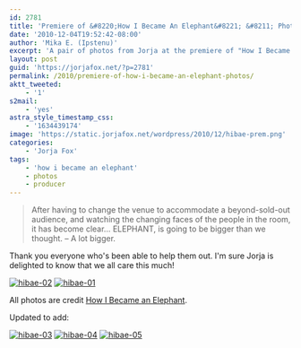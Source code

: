 ```yaml
---
id: 2781
title: 'Premiere of &#8220;How I Became An Elephant&#8221; &#8211; Photos (updated)'
date: '2010-12-04T19:52:42-08:00'
author: 'Mika E. (Ipstenu)'
excerpt: 'A pair of photos from Jorja at the premiere of "How I Became An Elephant".  <em>Updated December 5th</em>'
layout: post
guid: 'https://jorjafox.net/?p=2781'
permalink: /2010/premiere-of-how-i-became-an-elephant-photos/
aktt_tweeted:
    - '1'
s2mail:
    - 'yes'
astra_style_timestamp_css:
    - '1634439174'
image: 'https://static.jorjafox.net/wordpress/2010/12/hibae-prem.png'
categories:
    - 'Jorja Fox'
tags:
    - 'how i became an elephant'
    - photos
    - producer
---
```


<blockquote>After having to change the venue to accommodate a beyond-sold-out audience, and watching the changing faces of the people in the room, it has become clear… ELEPHANT, is going to be bigger than we thought. – A lot bigger.</blockquote>

Thank you everyone who's been able to help them out.  I'm sure Jorja is delighted to know that we all care this much!

<a href="https://jorjafox.net/gallery/pub/premieres/20101202-hibaelephant/hibae-02.jpg"><img class="ZenphotoPress_thumb " alt="hibae-02" title="hibae-02" src="https://jorjafox.net/gallery/cache/pub/premieres/20101202-hibaelephant/hibae-02_200_cw200_ch200_thumb.jpg"  /></a> <a href="https://jorjafox.net/gallery/pub/premieres/20101202-hibaelephant/hibae-01.jpg"><img class="ZenphotoPress_thumb " alt="hibae-01" title="hibae-01" src="https://jorjafox.net/gallery/cache/pub/premieres/20101202-hibaelephant/hibae-01_200_cw200_ch200_thumb.jpg"  /></a>

All photos are credit <a href="http://www.howibecameanelephant.com/2010/12/pics-news-from-the-premiere-of-elephant/">How I Became an Elephant</a>.

Updated to add:

<a href="https://jorjafox.net/gallery/pub/premieres/20101202-hibaelephant/hibae-03.jpg"><img class="ZenphotoPress_thumb " alt="hibae-03" title="hibae-01" src="https://jorjafox.net/gallery/cache/pub/premieres/20101202-hibaelephant/hibae-03_200_cw200_ch200_thumb.jpg"  /></a> <a href="https://jorjafox.net/gallery/pub/premieres/20101202-hibaelephant/hibae-04.jpg"><img class="ZenphotoPress_thumb " alt="hibae-04" title="hibae-01" src="https://jorjafox.net/gallery/cache/pub/premieres/20101202-hibaelephant/hibae-04_200_cw200_ch200_thumb.jpg"  /></a> <a href="https://jorjafox.net/gallery/pub/premieres/20101202-hibaelephant/hibae-05.jpg"><img class="ZenphotoPress_thumb " alt="hibae-05" title="hibae-01" src="https://jorjafox.net/gallery/cache/pub/premieres/20101202-hibaelephant/hibae-05_200_cw200_ch200_thumb.jpg"  /></a>
